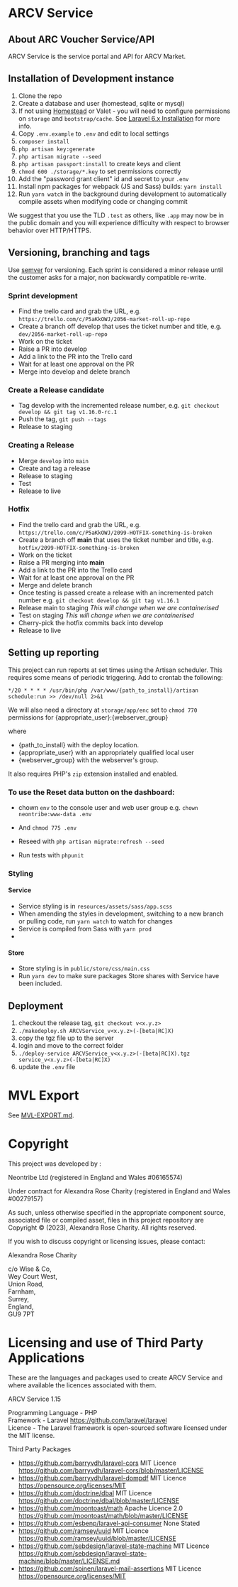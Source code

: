 # ARCV Service

## About ARC Voucher Service/API
ARCV Service is the service portal and API for ARCV Market.

## Installation of Development instance

1. Clone the repo
2. Create a database and user (homestead, sqlite or mysql)
3. If not using [Homestead](https://laravel.com/docs/6.x/homestead) or Valet - you will need to configure permissions on `storage` and `bootstrap/cache`. See [Laravel 6.x Installation](https://laravel.com/docs/6.x) for more info.
4. Copy `.env.example` to `.env` and edit to local settings
5. `composer install`
6. `php artisan key:generate`
7. `php artisan migrate --seed`
8. `php artisan passport:install` to create keys and client
9. `chmod 600 ./storage/*.key` to set permissions correctly
10. Add the "password grant client" id and secret to your `.env`
11. Install npm packages for webpack (JS and Sass) builds: `yarn install`
12. Run `yarn watch` in the background during development to automatically compile assets when modifying code or changing commit

We suggest that you use the TLD `.test` as others, like `.app` may now be in the public domain and you will experience difficulty with respect to browser behavior over HTTP/HTTPS.

## Versioning, branching and tags

Use [semver](https://semver.org/) for versioning. Each sprint is considered a minor release until the customer asks for a major, non backwardly compatible re-write.

### Sprint development

 * Find the trello card and grab the URL, e.g. `https://trello.com/c/P5aKkOWJ/2056-market-roll-up-repo`
 * Create a branch off develop that uses the ticket number and title, e.g. `dev/2056-market-roll-up-repo`
 * Work on the ticket
 * Raise a PR into develop
 * Add a link to the PR into the Trello card
 * Wait for at least one approval on the PR
 * Merge into develop and delete branch

### Create a Release candidate

 * Tag develop with the incremented release number, e.g. `git checkout develop && git tag v1.16.0-rc.1`
 * Push the tag, `git push --tags`
 * Release to staging

### Creating a Release

 * Merge `develop` into `main`
 * Create and tag a release
 * Release to staging
 * Test
 * Release to live

### Hotfix

 * Find the trello card and grab the URL, e.g. `https://trello.com/c/P5aKkOWJ/2099-HOTFIX-something-is-broken`
 * Create a branch off **main** that uses the ticket number and title, e.g. `hotfix/2099-HOTFIX-something-is-broken`
 * Work on the ticket
 * Raise a PR merging into **main**
 * Add a link to the PR into the Trello card
 * Wait for at least one approval on the PR
 * Merge and delete branch
 * Once testing is passed create a release with an incremented patch number e.g. `git checkout develop && git tag v1.16.1`
 * Release main to staging *This will change when we are containerised*
 * Test on staging *This will change when we are containerised*
 * Cherry-pick the hotfix commits back into develop
 * Release to live


## Setting up reporting

This project can run reports at set times using the Artisan scheduler. This requires some means of periodic triggering. Add to crontab the following:

`*/20 * * * * /usr/bin/php /var/www/{path_to_install}/artisan schedule:run >> /dev/null 2>&1`

We will also need a directory at `storage/app/enc` set to `chmod 770` permissions for {appropriate_user}:{webserver_group}

where

- {path_to_install} with the deploy location.
- {appropriate_user} with an appropriately qualified local user
- {webserver_group} with the webserver's group.

It also requires PHP's `zip` extension installed and enabled.

### To use the Reset data button on the dashboard:
 - chown `env` to the console user and web user group e.g. `chown neontribe:www-data .env`
 - And `chmod 775 .env`

 - Reseed with `php artisan migrate:refresh --seed`
 - Run tests with `phpunit`

### Styling

#### Service

- Service styling is in `resources/assets/sass/app.scss`
- When amending the styles in development, switching to a new branch or pulling code, run `yarn watch` to watch for changes
- Service is compiled from Sass with `yarn prod`
-
#### Store

- Store styling is in `public/store/css/main.css`
- Run `yarn dev` to make sure packages Store shares with Service have been included.

## Deployment

1. checkout the release tag, `git checkout v<x.y.z>`
2. `./makedeploy.sh ARCVService_v<x.y.z>(-[beta|RC]X)`
3. copy the tgz file up to the server
4. login and move to the correct folder
5. `./deploy-service ARCVService_v<x.y.z>(-[beta|RC]X).tgz service_v<x.y.z>(-[beta|RC]X)`
6. update the `.env` file

# MVL Export

See [MVL-EXPORT.md](./docs/MVL-EXPORT.md).

# Copyright
This project was developed by :

Neontribe Ltd (registered in England and Wales #06165574)

Under contract for Alexandra Rose Charity (registered in England and Wales #00279157)

As such, unless otherwise specified in the appropriate component source, associated file or compiled asset, files in this project repository are Copyright &copy; (2023), Alexandra Rose Charity. All rights reserved.

If you wish to discuss copyright or licensing issues, please contact:

Alexandra Rose Charity

c/o Wise & Co,\
Wey Court West,\
Union Road,\
Farnham,\
Surrey,\
England,\
GU9 7PT

# Licensing and use of Third Party Applications
These are the languages and packages used to create ARCV Service and where available the licences associated with them.

ARCV Service 1.15

Programming Language - PHP\
Framework - Laravel https://github.com/laravel/laravel \
Licence - The Laravel framework is open-sourced software licensed under the MIT license.

Third Party Packages
- https://github.com/barryvdh/laravel-cors MIT Licence https://github.com/barryvdh/laravel-cors/blob/master/LICENSE
- https://github.com/barryvdh/laravel-dompdf MIT Licence https://opensource.org/licenses/MIT
- https://github.com/doctrine/dbal MIT Licence https://github.com/doctrine/dbal/blob/master/LICENSE
- https://github.com/moontoast/math Apache Licence 2.0 https://github.com/moontoast/math/blob/master/LICENSE
- https://github.com/esbenp/laravel-api-consumer None Stated
- https://github.com/ramsey/uuid MIT Licence https://github.com/ramsey/uuid/blob/master/LICENSE
- https://github.com/sebdesign/laravel-state-machine MIT Licence https://github.com/sebdesign/laravel-state-machine/blob/master/LICENSE.md
- https://github.com/spinen/laravel-mail-assertions MIT Licence https://opensource.org/licenses/MIT
